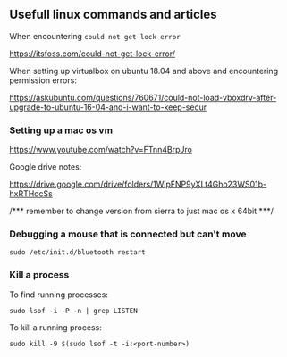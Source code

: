 ## Usefull linux commands and articles

When encountering `could not get lock error`

https://itsfoss.com/could-not-get-lock-error/

When setting up virtualbox on ubuntu 18.04 and above and encountering permission errors:

https://askubuntu.com/questions/760671/could-not-load-vboxdrv-after-upgrade-to-ubuntu-16-04-and-i-want-to-keep-secur

### Setting up a mac os vm 

https://www.youtube.com/watch?v=FTnn4BrpJro

Google drive notes:

https://drive.google.com/drive/folders/1WlpFNP9yXLt4Gho23WS01b-hxRTHocSs

/*** remember to change version from sierra to just mac os x 64bit ***/

### Debugging a mouse that is connected but can't move

`sudo /etc/init.d/bluetooth restart`

### Kill a process

To find running processes:

`sudo lsof -i -P -n | grep LISTEN`

To kill a running process:

`sudo kill -9 $(sudo lsof -t -i:<port-number>)`
 

